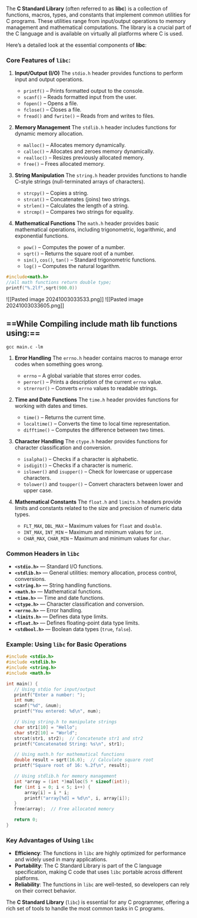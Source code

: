 The **C Standard Library** (often referred to as **libc**) is a collection of functions, macros, types, and constants that implement common utilities for C programs. These utilities range from input/output operations to memory management and mathematical computations. The library is a crucial part of the C language and is available on virtually all platforms where C is used.

Here’s a detailed look at the essential components of **libc**:

### Core Features of `libc`:

1. **Input/Output (I/O)** The `stdio.h` header provides functions to perform input and output operations.
    
    - `printf()` – Prints formatted output to the console.
    - `scanf()` – Reads formatted input from the user.
    - `fopen()` – Opens a file.
    - `fclose()` – Closes a file.
    - `fread()` and `fwrite()` – Reads from and writes to files.
2. **Memory Management** The `stdlib.h` header includes functions for dynamic memory allocation.
    
    - `malloc()` – Allocates memory dynamically.
    - `calloc()` – Allocates and zeroes memory dynamically.
    - `realloc()` – Resizes previously allocated memory.
    - `free()` – Frees allocated memory.
3. **String Manipulation** The `string.h` header provides functions to handle C-style strings (null-terminated arrays of characters).
    
    - `strcpy()` – Copies a string.
    - `strcat()` – Concatenates (joins) two strings.
    - `strlen()` – Calculates the length of a string.
    - `strcmp()` – Compares two strings for equality.
4. **Mathematical Functions** The `math.h` header provides basic mathematical operations, including trigonometric, logarithmic, and exponential functions.
    
    - `pow()` – Computes the power of a number.
    - `sqrt()` – Returns the square root of a number.
    - `sin()`, `cos()`, `tan()` – Standard trigonometric functions.
    - `log()` – Computes the natural logarithm.
```c
#include<math.h>
//all math functions return double type;
printf("%.2lf",sqrt(900.0))
```
![[Pasted image 20241003033533.png]]
![[Pasted image 20241003033605.png]]

## ==While Compiling include math lib functions using:== 
`gcc main.c -lm`
1. **Error Handling** The `errno.h` header contains macros to manage error codes when something goes wrong.
    
    - `errno` – A global variable that stores error codes.
    - `perror()` – Prints a description of the current `errno` value.
    - `strerror()` – Converts `errno` values to readable strings.
6. **Time and Date Functions** The `time.h` header provides functions for working with dates and times.
    
    - `time()` – Returns the current time.
    - `localtime()` – Converts the time to local time representation.
    - `difftime()` – Computes the difference between two times.
7. **Character Handling** The `ctype.h` header provides functions for character classification and conversion.
    
    - `isalpha()` – Checks if a character is alphabetic.
    - `isdigit()` – Checks if a character is numeric.
    - `islower()` and `isupper()` – Check for lowercase or uppercase characters.
    - `tolower()` and `toupper()` – Convert characters between lower and upper case.
8. **Mathematical Constants** The `float.h` and `limits.h` headers provide limits and constants related to the size and precision of numeric data types.
    
    - `FLT_MAX`, `DBL_MAX` – Maximum values for `float` and `double`.
    - `INT_MAX`, `INT_MIN` – Maximum and minimum values for `int`.
    - `CHAR_MAX`, `CHAR_MIN` – Maximum and minimum values for `char`.

### Common Headers in `libc`

- **`<stdio.h>`** — Standard I/O functions.
- **`<stdlib.h>`** — General utilities: memory allocation, process control, conversions.
- **`<string.h>`** — String handling functions.
- **`<math.h>`** — Mathematical functions.
- **`<time.h>`** — Time and date functions.
- **`<ctype.h>`** — Character classification and conversion.
- **`<errno.h>`** — Error handling.
- **`<limits.h>`** — Defines data type limits.
- **`<float.h>`** — Defines floating-point data type limits.
- **`<stdbool.h>`** — Boolean data types (`true`, `false`).

### Example: Using `libc` for Basic Operations

 ```c
 #include <stdio.h>
#include <stdlib.h>
#include <string.h>
#include <math.h>

int main() {
    // Using stdio for input/output
    printf("Enter a number: ");
    int num;
    scanf("%d", &num);
    printf("You entered: %d\n", num);

    // Using string.h to manipulate strings
    char str1[10] = "Hello";
    char str2[10] = "World";
    strcat(str1, str2);  // Concatenate str1 and str2
    printf("Concatenated String: %s\n", str1);

    // Using math.h for mathematical functions
    double result = sqrt(16.0);  // Calculate square root
    printf("Square root of 16: %.2f\n", result);

    // Using stdlib.h for memory management
    int *array = (int *)malloc(5 * sizeof(int));
    for (int i = 0; i < 5; i++) {
        array[i] = i * i;
        printf("array[%d] = %d\n", i, array[i]);
    }
    free(array);  // Free allocated memory

    return 0;
}

```
### Key Advantages of Using `libc`

- **Efficiency**: The functions in `libc` are highly optimized for performance and widely used in many applications.
- **Portability**: The C Standard Library is part of the C language specification, making C code that uses `libc` portable across different platforms.
- **Reliability**: The functions in `libc` are well-tested, so developers can rely on their correct behavior.

The **C Standard Library** (`libc`) is essential for any C programmer, offering a rich set of tools to handle the most common tasks in C programs.

